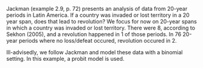 Jackman (example 2.9, p. 72) presents an analysis of data from 20-year periods in Latin America. If a country was invaded or lost territory in a 20 year span, does that lead to revolution? We focus for now on 20-year spans in which a country was invaded or lost territory. There were 8, according to Sekhon (2005), and a revolution happened in 1 of those periods. In 76 20-year periods where no loss/defeat occured, revolution occured in 2.

Ill-advisedly, we follow Jackman and model these data with a binomial setting. In this example, a probit model is used.



